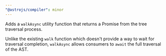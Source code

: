 ```yaml
---
"@astrojs/compiler": minor
---
```


Adds a `walkAsync` utility function that returns a Promise from the tree traversal process.

Unlike the existing `walk` function which doesn't provide a way to wait for traversal completion, `walkAsync` allows consumers to `await` the full traversal of the AST.

